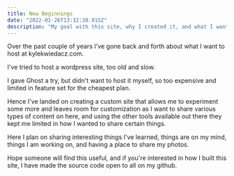 ```yaml
---
title: New Beginnings
date: "2022-01-26T13:32:38.915Z"
description: "My goal with this site, why I created it, and what I want to do with it..."
---
```


Over the past couple of years I've gone back and forth about what I want to host at kylekwiedacz.com.

I've tried to host a wordpress site, too old and slow.

I gave Ghost a try, but didn't want to host it myself, so too expensive and limited in feature set for the cheapest plan.

Hence I've landed on creating a custom site that allows me to experiment some more and leaves room for customization as I want to share various types of content on here, and using the other tools available out there they kept me limited in how I wanted to share certain things.

Here I plan on sharing interesting things I've learned, things are on my mind, things I am working on, and having a place to share my photos.

Hope someone will find this useful, and if you're interested in how I built this site, I have made the source code open to all on my github.
